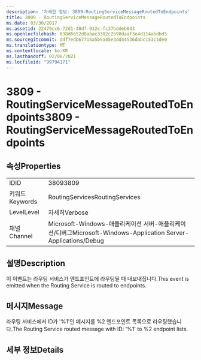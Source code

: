 ```yaml
---
description: '자세한 정보: 3809-RoutingServiceMessageRoutedToEndpoints'
title: 3809 - RoutingServiceMessageRoutedToEndpoints
ms.date: 03/30/2017
ms.assetid: 22479cc6-72d1-48df-912c-fc37bddeb043
ms.openlocfilehash: 638d6652d8abac3302c2b98daaf3e4d114abdbd5
ms.sourcegitcommit: ddf7edb67715a5b9a45e3dd44536dabc153c1de0
ms.translationtype: MT
ms.contentlocale: ko-KR
ms.lasthandoff: 02/06/2021
ms.locfileid: "99794171"
---
```

# <a name="3809---routingservicemessageroutedtoendpoints"></a><span data-ttu-id="7c0c7-103">3809 - RoutingServiceMessageRoutedToEndpoints</span><span class="sxs-lookup"><span data-stu-id="7c0c7-103">3809 - RoutingServiceMessageRoutedToEndpoints</span></span>

## <a name="properties"></a><span data-ttu-id="7c0c7-104">속성</span><span class="sxs-lookup"><span data-stu-id="7c0c7-104">Properties</span></span>  
  
|||  
|-|-|  
|<span data-ttu-id="7c0c7-105">ID</span><span class="sxs-lookup"><span data-stu-id="7c0c7-105">ID</span></span>|<span data-ttu-id="7c0c7-106">3809</span><span class="sxs-lookup"><span data-stu-id="7c0c7-106">3809</span></span>|  
|<span data-ttu-id="7c0c7-107">키워드</span><span class="sxs-lookup"><span data-stu-id="7c0c7-107">Keywords</span></span>|<span data-ttu-id="7c0c7-108">RoutingServices</span><span class="sxs-lookup"><span data-stu-id="7c0c7-108">RoutingServices</span></span>|  
|<span data-ttu-id="7c0c7-109">Level</span><span class="sxs-lookup"><span data-stu-id="7c0c7-109">Level</span></span>|<span data-ttu-id="7c0c7-110">자세히</span><span class="sxs-lookup"><span data-stu-id="7c0c7-110">Verbose</span></span>|  
|<span data-ttu-id="7c0c7-111">채널</span><span class="sxs-lookup"><span data-stu-id="7c0c7-111">Channel</span></span>|<span data-ttu-id="7c0c7-112">Microsoft-Windows-애플리케이션 서버-애플리케이션/디버그</span><span class="sxs-lookup"><span data-stu-id="7c0c7-112">Microsoft-Windows-Application Server-Applications/Debug</span></span>|  
  
## <a name="description"></a><span data-ttu-id="7c0c7-113">설명</span><span class="sxs-lookup"><span data-stu-id="7c0c7-113">Description</span></span>  

 <span data-ttu-id="7c0c7-114">이 이벤트는 라우팅 서비스가 엔드포인트에 라우팅될 때 내보내집니다.</span><span class="sxs-lookup"><span data-stu-id="7c0c7-114">This event is emitted when the Routing Service is routed to endpoints.</span></span>  
  
## <a name="message"></a><span data-ttu-id="7c0c7-115">메시지</span><span class="sxs-lookup"><span data-stu-id="7c0c7-115">Message</span></span>  

 <span data-ttu-id="7c0c7-116">라우팅 서비스에서 ID가 '%1'인 메시지를 %2 엔드포인트 목록으로 라우팅했습니다.</span><span class="sxs-lookup"><span data-stu-id="7c0c7-116">The Routing Service routed message with ID: '%1' to %2 endpoint lists.</span></span>  
  
## <a name="details"></a><span data-ttu-id="7c0c7-117">세부 정보</span><span class="sxs-lookup"><span data-stu-id="7c0c7-117">Details</span></span>
